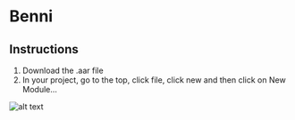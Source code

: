 # Benni

## Instructions
1. Download the .aar file
2. In your project, go to the top, click file, click new and then click on New Module...

![alt text](https://github.com/brianchristensen/benni-repo/instructionImages/img1.png)
